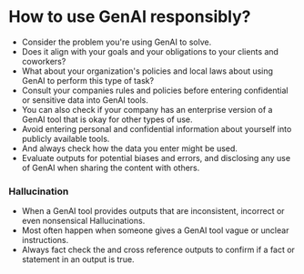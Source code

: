 # How to use GenAI responsibly?
- Consider the problem you're using GenAI to solve.
- Does it align with your goals and your obligations to your clients and coworkers?
- What about your organization's policies and local laws about using GenAI to perform this type of task?
- Consult your companies rules and policies before entering confidential or sensitive data into GenAI tools.
- You can also check if your company has an enterprise version of a GenAI tool that is okay for other types of use.
- Avoid entering personal and confidential information about yourself into publicly available tools.
- And always check how the data you enter might be used.
- Evaluate outputs for potential biases and errors, and disclosing any use of GenAI when sharing the content with others.

### Hallucination 
- When a GenAI tool provides outputs that are inconsistent, incorrect or even nonsensical Hallucinations.
- Most often happen when someone gives a GenAI tool vague or unclear instructions.
- Always fact check the and cross reference outputs to confirm if a fact or statement in an output is true.
